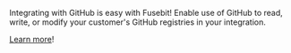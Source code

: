 Integrating with GitHub is easy with Fusebit!
Enable use of GitHub to read, write, or modify your customer's GitHub registries in your integration.

[Learn more](https://developer.fusebit.io/docs/github)!
